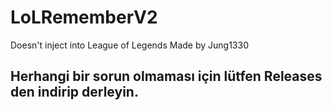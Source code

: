 # LoLRememberV2

Doesn't inject into League of Legends
Made by Jung1330

## Herhangi bir sorun olmaması için lütfen Releases den indirip derleyin.
